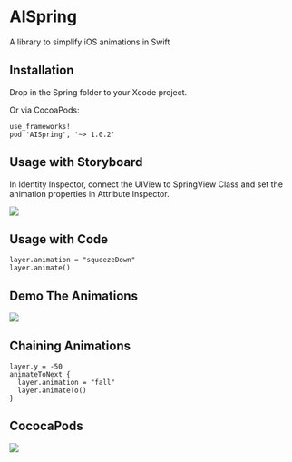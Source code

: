 # AISpring
A library to simplify iOS animations in Swift



## Installation
Drop in the Spring folder to your Xcode project.

Or via CocoaPods:

```
use_frameworks!
pod 'AISpring', '~> 1.0.2'
```


## Usage with Storyboard
In Identity Inspector, connect the UIView to SpringView Class and set the animation properties in Attribute Inspector.

![](http://cl.ly/image/241o0G1G3S36/download/springsetup.jpg)

## Usage with Code
    layer.animation = "squeezeDown"
    layer.animate()

## Demo The Animations
![](http://cl.ly/image/1n1E2j3W3y24/springscreen.jpg)
 
## Chaining Animations
    layer.y = -50
    animateToNext {
      layer.animation = "fall"
      layer.animateTo()
    }
    
    
    
## CococaPods
![](http://tinkl.qiniudn.com/tinklUpload_7D7688ED-9D32-4462-8B65-981E17439F20.jpg)    